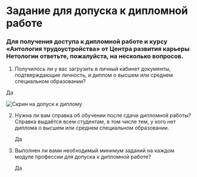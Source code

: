 # Задание для допуска к дипломной работе

### Для получения доступа к дипломной работе и курсу «Антология трудоустройства» от Центра развития карьеры Нетологии ответьте, пожалуйста, на несколько вопросов.

1. Получилось ли у вас загрузить в личный кабинет документы, подтверждающие личность, и диплом о высшем или среднем специальном образовании?

Да

![Скрин на допуск к диплому](https://github.com/user-attachments/assets/7cbf91b1-c378-41b1-9803-0b01bfa85f63)

2. Нужна ли вам справка об обучении после сдачи дипломной работы? Справка выдаётся всем студентам, в том числе тем, у кого нет диплома о высшем или среднем специальном образовании.

   Да

7. Выполнен ли вами необходимый минимум заданий на каждом модуле профессии для допуска к дипломной работе?

   Да
